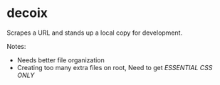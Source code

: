 # decoix

Scrapes a URL and stands up a local copy for development.

Notes:

<ul>
  <li>Needs better file organization</li>
  <li>Creating too many extra files on root, Need to get <em>ESSENTIAL CSS ONLY</em></li>
</ul>
